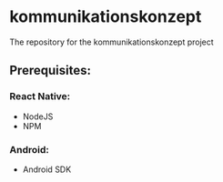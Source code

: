 # kommunikationskonzept

The repository for the kommunikationskonzept project

## Prerequisites:

### React Native:
  - NodeJS
  - NPM
  
### Android:
  - Android SDK
  
